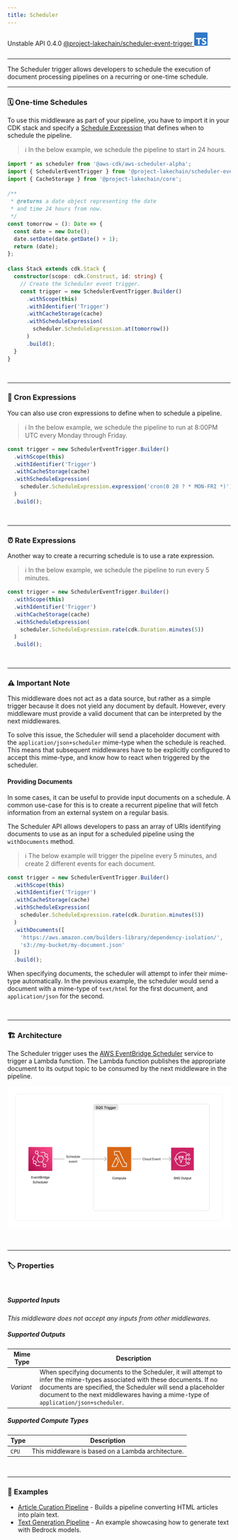 ```yaml
---
title: Scheduler
---
```


<span title="Label: Pro" data-view-component="true" class="Label Label--api text-uppercase">
  Unstable API
</span>
<span title="Label: Pro" data-view-component="true" class="Label Label--version text-uppercase">
  0.4.0
</span>
<span title="Label: Pro" data-view-component="true" class="Label Label--package">
  <a target="_blank" href="https://www.npmjs.com/package/@project-lakechain/scheduler-event-trigger">
    @project-lakechain/scheduler-event-trigger
  </a>
</span>
<span class="language-icon">
  <svg role="img" viewBox="0 0 24 24" width="30" xmlns="http://www.w3.org/2000/svg" style="fill: #3178C6;"><title>TypeScript</title><path d="M1.125 0C.502 0 0 .502 0 1.125v21.75C0 23.498.502 24 1.125 24h21.75c.623 0 1.125-.502 1.125-1.125V1.125C24 .502 23.498 0 22.875 0zm17.363 9.75c.612 0 1.154.037 1.627.111a6.38 6.38 0 0 1 1.306.34v2.458a3.95 3.95 0 0 0-.643-.361 5.093 5.093 0 0 0-.717-.26 5.453 5.453 0 0 0-1.426-.2c-.3 0-.573.028-.819.086a2.1 2.1 0 0 0-.623.242c-.17.104-.3.229-.393.374a.888.888 0 0 0-.14.49c0 .196.053.373.156.529.104.156.252.304.443.444s.423.276.696.41c.273.135.582.274.926.416.47.197.892.407 1.266.628.374.222.695.473.963.753.268.279.472.598.614.957.142.359.214.776.214 1.253 0 .657-.125 1.21-.373 1.656a3.033 3.033 0 0 1-1.012 1.085 4.38 4.38 0 0 1-1.487.596c-.566.12-1.163.18-1.79.18a9.916 9.916 0 0 1-1.84-.164 5.544 5.544 0 0 1-1.512-.493v-2.63a5.033 5.033 0 0 0 3.237 1.2c.333 0 .624-.03.872-.09.249-.06.456-.144.623-.25.166-.108.29-.234.373-.38a1.023 1.023 0 0 0-.074-1.089 2.12 2.12 0 0 0-.537-.5 5.597 5.597 0 0 0-.807-.444 27.72 27.72 0 0 0-1.007-.436c-.918-.383-1.602-.852-2.053-1.405-.45-.553-.676-1.222-.676-2.005 0-.614.123-1.141.369-1.582.246-.441.58-.804 1.004-1.089a4.494 4.494 0 0 1 1.47-.629 7.536 7.536 0 0 1 1.77-.201zm-15.113.188h9.563v2.166H9.506v9.646H6.789v-9.646H3.375z"/></svg>
</span>
<div style="margin-top: 26px"></div>

---

The Scheduler trigger allows developers to schedule the execution of document processing pipelines on a recurring or one-time schedule.

---

### 🗓️ One-time Schedules

To use this middleware as part of your pipeline, you have to import it in your CDK stack and specify a [Schedule Expression](https://docs.aws.amazon.com/cdk/api/v2/docs/@aws-cdk_aws-scheduler-alpha.ScheduleExpression.html) that defines when to schedule the pipeline.

> ℹ️ In the below example, we schedule the pipeline to start in 24 hours.

```typescript
import * as scheduler from '@aws-cdk/aws-scheduler-alpha';
import { SchedulerEventTrigger } from '@project-lakechain/scheduler-event-trigger';
import { CacheStorage } from '@project-lakechain/core';

/**
 * @returns a date object representing the date
 * and time 24 hours from now.
 */
const tomorrow = (): Date => {
  const date = new Date();
  date.setDate(date.getDate() + 1);
  return (date);
};

class Stack extends cdk.Stack {
  constructor(scope: cdk.Construct, id: string) {
    // Create the Scheduler event trigger.
    const trigger = new SchedulerEventTrigger.Builder()
      .withScope(this)
      .withIdentifier('Trigger')
      .withCacheStorage(cache)
      .withScheduleExpression(
        scheduler.ScheduleExpression.at(tomorrow())
      )
      .build();
  }
}
```

<br>

---

### 🔖 Cron Expressions

You can also use cron expressions to define when to schedule a pipeline.

> ℹ️ In the below example, we schedule the pipeline to run at 8:00PM UTC every Monday through Friday.

```typescript
const trigger = new SchedulerEventTrigger.Builder()
  .withScope(this)
  .withIdentifier('Trigger')
  .withCacheStorage(cache)
  .withScheduleExpression(
    scheduler.ScheduleExpression.expression('cron(0 20 ? * MON-FRI *)')
  )
  .build();
```

<br>

---

### ⏰ Rate Expressions

Another way to create a recurring schedule is to use a rate expression.

> ℹ️ In the below example, we schedule the pipeline to run every 5 minutes.

```typescript
const trigger = new SchedulerEventTrigger.Builder()
  .withScope(this)
  .withIdentifier('Trigger')
  .withCacheStorage(cache)
  .withScheduleExpression(
    scheduler.ScheduleExpression.rate(cdk.Duration.minutes(5))
  )
  .build();
```

<br>

---

### ⚠️ Important Note

This middleware does not act as a data source, but rather as a simple trigger because it does not yield any document by default. However, every middleware must provide a valid document that can be interpreted by the next middlewares.

To solve this issue, the Scheduler will send a placeholder document with the `application/json+scheduler` mime-type when the schedule is reached. This means that subsequent middlewares have to be explicitly configured to accept this mime-type, and know how to react when triggered by the scheduler.

#### Providing Documents

In some cases, it can be useful to provide input documents on a schedule. A common use-case for this is to create a recurrent pipeline that will fetch information from an external system on a regular basis.

The Scheduler API allows developers to pass an array of URIs identifying documents to use as an input for a scheduled pipeline using the `withDocuments` method.

> ℹ️ The below example will trigger the pipeline every 5 minutes, and create 2 different events for each document.

```typescript
const trigger = new SchedulerEventTrigger.Builder()
  .withScope(this)
  .withIdentifier('Trigger')
  .withCacheStorage(cache)
  .withScheduleExpression(
    scheduler.ScheduleExpression.rate(cdk.Duration.minutes(5))
  )
  .withDocuments([
    'https://aws.amazon.com/builders-library/dependency-isolation/',
    's3://my-bucket/my-document.json'
  ])
  .build();
```

When specifying documents, the scheduler will attempt to infer their mime-type automatically. In the previous example, the scheduler would send a document with a mime-type of `text/html` for the first document, and `application/json` for the second.

<br>

---

### 🏗️ Architecture

The Scheduler trigger uses the [AWS EventBridge Scheduler](https://aws.amazon.com/fr/blogs/compute/introducing-amazon-eventbridge-scheduler/) service to trigger a Lambda function. The Lambda function publishes the appropriate document to its output topic to be consumed by the next middleware in the pipeline.

![Architecture](../../../assets/scheduler-event-trigger-architecture.png)

<br>

---

### 🏷️ Properties

<br>

##### Supported Inputs

*This middleware does not accept any inputs from other middlewares.*

##### Supported Outputs

| Mime Type | Description |
| --------- | ----------- |
| *Variant* | When specifying documents to the Scheduler, it will attempt to infer the mime-types associated with these documents. If no documents are specified, the Scheduler will send a placeholder document to the next middlewares having a mime-type of `application/json+scheduler`. |

##### Supported Compute Types

| Type  | Description |
| ----- | ----------- |
| `CPU` | This middleware is based on a Lambda architecture. |

<br>

---

### 📖 Examples

- [Article Curation Pipeline](https://github.com/awslabs/project-lakechain/tree/main/examples/simple-pipelines/article-curation-pipeline) - Builds a pipeline converting HTML articles into plain text.
- [Text Generation Pipeline](https://github.com/awslabs/project-lakechain/tree/main/examples/simple-pipelines/text-generation-pipeline) - An example showcasing how to generate text with Bedrock models.
